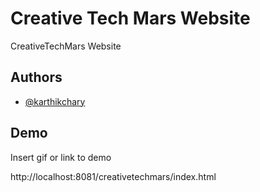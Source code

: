 
# Creative Tech Mars Website

CreativeTechMars Website 


## Authors

- [@karthikchary](https://github.com/karthikchary)

  
## Demo

Insert gif or link to demo

http://localhost:8081/creativetechmars/index.html